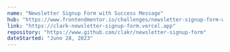 ```yaml
---
name: "Newsletter Signup Form with Success Message"
hub: "https://www.frontendmentor.io/challenges/newsletter-signup-form-with-success-message-3FC1AZbNrv/hub"
link: "https://clark-newsletter-signup-form.vercel.app"
repository: "https://www.github.com/clakr/newsletter-signup-form"
dateStarted: "June 28, 2023"
---
```

